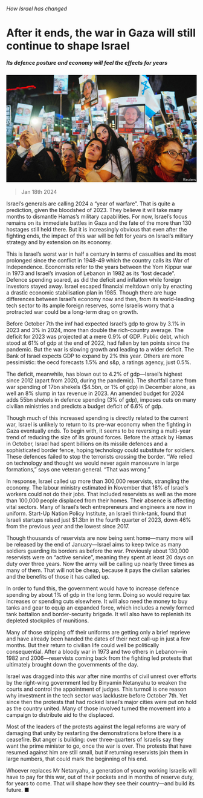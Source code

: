 ###### How Israel has changed

# After it ends, the war in Gaza will still continue to shape Israel 

##### Its defence posture and economy will feel the effects for years 

![image](images/20240120_MAP001.jpg) 

> Jan 18th 2024 

Israel’s generals are calling 2024 a “year of warfare”. That is quite a prediction, given the bloodshed of 2023. They believe it will take many months to dismantle Hamas’s military capabilities. For now, Israel’s focus remains on its immediate battles in Gaza and the fate of the more than 130 hostages still held there. But it is increasingly obvious that even after the fighting ends, the impact of this war will be felt for years on Israel’s military strategy and by extension on its economy.

This is Israel’s worst war in half a century in terms of casualties and its most prolonged since the conflict in 1948-49 which the country calls its War of Independence. Economists refer to the years between the Yom Kippur war in 1973 and Israel’s invasion of Lebanon in 1982 as its “lost decade”. Defence spending soared, as did the deficit and inflation while foreign investors stayed away. Israel escaped financial meltdown only by enacting a drastic economic stabilisation plan in 1985. Though there are huge differences between Israel’s economy now and then, from its world-leading tech sector to its ample foreign reserves, some Israelis worry that a protracted war could be a long-term drag on growth.


Before October 7th the imf had expected Israel’s gdp to grow by 3.1% in 2023 and 3% in 2024, more than double the rich-country average. The deficit for 2023 was projected at a mere 0.9% of GDP. Public debt, which stood at 61% of gdp at the end of 2022, had fallen by ten points since the pandemic. But the war is slowing growth and leading to a wider deficit. The Bank of Israel expects GDP to expand by 2% this year. Others are more pessimistic: the oecd forecasts 1.5% and s&amp;p, a ratings agency, just 0.5%.

The deficit, meanwhile, has blown out to 4.2% of gdp—Israel’s highest since 2012 (apart from 2020, during the pandemic). The shortfall came from war spending of 17bn shekels ($4.5bn, or 1% of gdp) in December alone, as well an 8% slump in tax revenue in 2023. An amended budget for 2024 adds 55bn shekels in defence spending (3% of gdp), imposes cuts on many civilian ministries and predicts a budget deficit of 6.6% of gdp. 

Though much of this increased spending is directly related to the current war, Israel is unlikely to return to its pre-war economy when the fighting in Gaza eventually ends. To begin with, it seems to be reversing a multi-year trend of reducing the size of its ground forces. Before the attack by Hamas in October, Israel had spent billions on its missile defences and a sophisticated border fence, hoping technology could substitute for soldiers. These defences failed to stop the terrorists crossing the border. “We relied on technology and thought we would never again manoeuvre in large formations,” says one veteran general. “That was wrong.” 

In response, Israel called up more than 300,000 reservists, strangling the economy. The labour ministry estimated in November that 18% of Israel’s workers could not do their jobs. That included reservists as well as the more than 100,000 people displaced from their homes. Their absence is affecting vital sectors. Many of Israel’s tech entrepreneurs and engineers are now in uniform. Start-Up Nation Policy Institute, an Israeli think-tank, found that Israeli startups raised just $1.3bn in the fourth quarter of 2023, down 46% from the previous year and the lowest since 2017. 

Though thousands of reservists are now being sent home—many more will be released by the end of January—Israel aims to keep twice as many soldiers guarding its borders as before the war. Previously about 130,000 reservists were on “active service”, meaning they spent at least 20 days on duty over three years. Now the army will be calling up nearly three times as many of them. That will not be cheap, because it pays the civilian salaries and the benefits of those it has called up. 

In order to fund this, the government would have to increase defence spending by about 1% of gdp in the long term. Doing so would require tax increases or spending cuts elsewhere. It will also need the money to buy tanks and gear to equip an expanded force, which includes a newly formed tank battalion and border-security brigade. It will also have to replenish its depleted stockpiles of munitions. 

Many of those stripping off their uniforms are getting only a brief reprieve and have already been handed the dates of their next call-up in just a few months. But their return to civilian life could well be politically consequential. After a bloody war in 1973 and two others in Lebanon—in 1982 and 2006—reservists coming back from the fighting led protests that ultimately brought down the governments of the day. 

Israel was dragged into this war after nine months of civil unrest over efforts by the right-wing government led by Binyamin Netanyahu to weaken the courts and control the appointment of judges. This turmoil is one reason why investment in the tech sector was lacklustre before October 7th. Yet since then the protests that had rocked Israel’s major cities were put on hold as the country united. Many of those involved turned the movement into a campaign to distribute aid to the displaced. 

Most of the leaders of the protests against the legal reforms are wary of damaging that unity by restarting the demonstrations before there is a ceasefire. But anger is building: over three-quarters of Israelis say they want the prime minister to go, once the war is over. The protests that have resumed against him are still small, but if returning reservists join them in large numbers, that could mark the beginning of his end. 

Whoever replaces Mr Netanyahu, a generation of young working Israelis will have to pay for this war, out of their pockets and in months of reserve duty, for years to come. That will shape how they see their country—and build its future. ■

